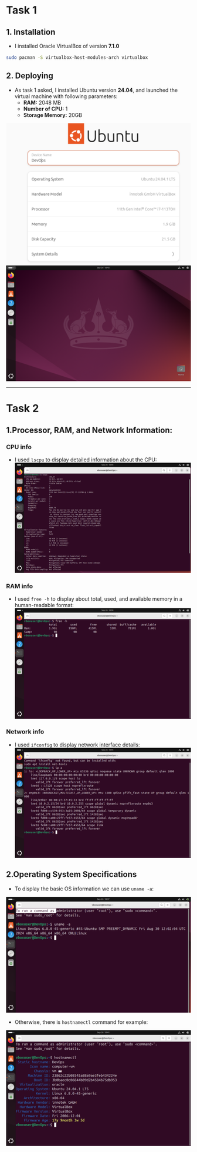 # Task 1

## 1. Installation
- I installed Oracle VirtualBox of version **7.1.0**
```bash
sudo pacman -S virtualbox-host-modules-arch virtualbox
```
## 2. Deploying
- As task 1 asked, I installed Ubuntu version **24.04**, 
and launched the virtual machine with following parameters:
  - **RAM:** 2048 MB
  - **Number of CPU:** 1
  - **Storage Memory:** 20GB

![Ubuntu](ubuntu_version.png)
![Working Ubuntu](ubuntu.png)


---------------------------------------------------------------------------

# Task 2
## 1.Processor, RAM, and Network Information:
### CPU info
- I used `lscpu` to display detailed information about the CPU:
![CPU Info](cpu.png)


### RAM info
- I used `free -h` to display  about total, used, 
and available memory in a human-readable format:
![RAM info](memory.png)


### Network info
- I used `ifconfig` to display network interface details:
![Network](network.png)

## 2.Operating System Specifications
- To display the basic OS information we can use `uname -a`:

![](uname.png)

- Otherwise, there is `hostnamectl` command for example:

![](hostnamectl.png)